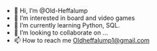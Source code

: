 - 👋 Hi, I’m @Old-Heffalump
- 👀 I’m interested in board and video games
- 🌱 I’m currently learning Python, SQL.
- 💞️ I’m looking to collaborate on ...
- 📫 How to reach me Oldheffalump1@gmail.com

<!---
Old-Heffalump/Old-Heffalump is a ✨ special ✨ repository because its `README.md` (this file) appears on your GitHub profile.
You can click the Preview link to take a look at your changes.
--->
